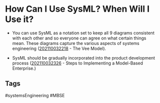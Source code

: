 # How Can I Use SysML? When Will I Use it? 

* You can use SysML as a notation set to keep all 9 diagrams consistent with each other and so everyone can agree on what certain things mean. These diagrams capture the various aspects of systems engineering ([202110032218](../202110032218) - The Vee Model).

* SysML should be gradually incorporated into the product development process ([202110032326](../202110032326) - Steps to Implementing a Model-Based Enterprise.)


## Tags
#systemsEngineering #MBSE

